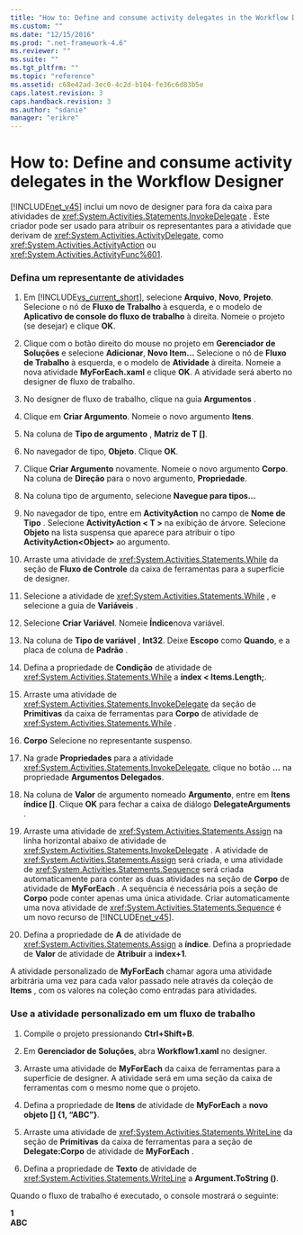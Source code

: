 ```yaml
---
title: "How to: Define and consume activity delegates in the Workflow Designer | Microsoft Docs"
ms.custom: ""
ms.date: "12/15/2016"
ms.prod: ".net-framework-4.6"
ms.reviewer: ""
ms.suite: ""
ms.tgt_pltfrm: ""
ms.topic: "reference"
ms.assetid: c68e42ad-3ec0-4c2d-b104-fe36c6d83b5e
caps.latest.revision: 3
caps.handback.revision: 3
ms.author: "sdanie"
manager: "erikre"
---
```

# How to: Define and consume activity delegates in the Workflow Designer
[!INCLUDE[net_v45](../ide/includes/net_v45_md.md)] inclui um novo de designer para fora da caixa para atividades de <xref:System.Activities.Statements.InvokeDelegate> .  Este criador pode ser usado para atribuir os representantes para a atividade que derivam de <xref:System.Activities.ActivityDelegate>, como <xref:System.Activities.ActivityAction> ou <xref:System.Activities.ActivityFunc%601>.  
  
### Defina um representante de atividades  
  
1.  Em [!INCLUDE[vs_current_short](../code-quality/includes/vs_current_short_md.md)], selecione **Arquivo**, **Novo**, **Projeto**.  Selecione o nó de **Fluxo de Trabalho** à esquerda, e o modelo de **Aplicativo de console do fluxo de trabalho** à direita.  Nomeie o projeto \(se desejar\) e clique **OK**.  
  
2.  Clique com o botão direito do mouse no projeto em **Gerenciador de Soluções** e selecione **Adicionar**, **Novo Item...** Selecione o nó de **Fluxo de Trabalho** à esquerda, e o modelo de **Atividade** à direita.  Nomeie a nova atividade **MyForEach.xaml** e clique **OK**.  A atividade será aberto no designer de fluxo de trabalho.  
  
3.  No designer de fluxo de trabalho, clique na guia **Argumentos** .  
  
4.  Clique em **Criar Argumento**.  Nomeie o novo argumento **Itens**.  
  
5.  Na coluna de **Tipo de argumento** , **Matriz de T \[\]**.  
  
6.  No navegador de tipo, **Objeto**.  Clique **OK**.  
  
7.  Clique **Criar Argumento** novamente.  Nomeie o novo argumento **Corpo**.  Na coluna de **Direção** para o novo argumento, **Propriedade**.  
  
8.  Na coluna tipo de argumento, selecione **Navegue para tipos…**  
  
9. No navegador de tipo, entre em **ActivityAction** no campo de **Nome de Tipo** .  Selecione **ActivityAction \< T \>** na exibição de árvore.  Selecione **Objeto** na lista suspensa que aparece para atribuir o tipo **ActivityAction\<Object\>** ao argumento.  
  
10. Arraste uma atividade de <xref:System.Activities.Statements.While> da seção de **Fluxo de Controle** da caixa de ferramentas para a superfície de designer.  
  
11. Selecione a atividade de <xref:System.Activities.Statements.While> , e selecione a guia de **Variáveis** .  
  
12. Selecione **Criar Variável**.  Nomeie **Índice**nova variável.  
  
13. Na coluna de **Tipo de variável** , **Int32**.  Deixe **Escopo** como **Quando**, e a placa de coluna de **Padrão** .  
  
14. Defina a propriedade de **Condição** de atividade de <xref:System.Activities.Statements.While> a **index \< Items.Length;**.  
  
15. Arraste uma atividade de <xref:System.Activities.Statements.InvokeDelegate> da seção de **Primitivas** da caixa de ferramentas para **Corpo** de atividade de <xref:System.Activities.Statements.While> .  
  
16. **Corpo** Selecione no representante suspenso.  
  
17. Na grade **Propriedades** para a atividade <xref:System.Activities.Statements.InvokeDelegate>, clique no botão **…** na propriedade **Argumentos Delegados**.  
  
18. Na coluna de **Valor** de argumento nomeado **Argumento**, entre em **Itens índice \[\]**.  Clique **OK** para fechar a caixa de diálogo **DelegateArguments** .  
  
19. Arraste uma atividade de <xref:System.Activities.Statements.Assign> na linha horizontal abaixo de atividade de <xref:System.Activities.Statements.InvokeDelegate> .  A atividade de <xref:System.Activities.Statements.Assign> será criada, e uma atividade de <xref:System.Activities.Statements.Sequence> será criada automaticamente para conter as duas atividades na seção de **Corpo** de atividade de **MyForEach** .  A sequência é necessária pois a seção de **Corpo** pode conter apenas uma única atividade.  Criar automaticamente uma nova atividade de <xref:System.Activities.Statements.Sequence> é um novo recurso de [!INCLUDE[net_v45](../ide/includes/net_v45_md.md)].  
  
20. Defina a propriedade de **A** de atividade de <xref:System.Activities.Statements.Assign> a **índice**.  Defina a propriedade de **Valor** de atividade de **Atribuir** a **index\+1**.  
  
 A atividade personalizado de **MyForEach** chamar agora uma atividade arbitrária uma vez para cada valor passado nele através da coleção de **Items** , com os valores na coleção como entradas para atividades.  
  
### Use a atividade personalizado em um fluxo de trabalho  
  
1.  Compile o projeto pressionando **Ctrl\+Shift\+B**.  
  
2.  Em **Gerenciador de Soluções**, abra **Workflow1.xaml** no designer.  
  
3.  Arraste uma atividade de **MyForEach** da caixa de ferramentas para a superfície de designer.  A atividade será em uma seção da caixa de ferramentas com o mesmo nome que o projeto.  
  
4.  Defina a propriedade de **Itens** de atividade de **MyForEach** a **novo objeto \[\] {1, “ABC”}**.  
  
5.  Arraste uma atividade de <xref:System.Activities.Statements.WriteLine> da seção de **Primitivas** da caixa de ferramentas para a seção de **Delegate:Corpo** de atividade de **MyForEach** .  
  
6.  Defina a propriedade de **Texto** de atividade de <xref:System.Activities.Statements.WriteLine> a **Argument.ToString \(\)**.  
  
 Quando o fluxo de trabalho é executado, o console mostrará o seguinte:  
  
  **1**  
 **ABC**